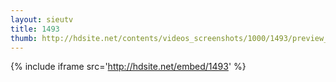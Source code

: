 ```yaml
---
layout: sieutv
title: 1493
thumb: http://hdsite.net/contents/videos_screenshots/1000/1493/preview_360p.mp4.jpg
---
```

{% include iframe src='http://hdsite.net/embed/1493' %}
 
